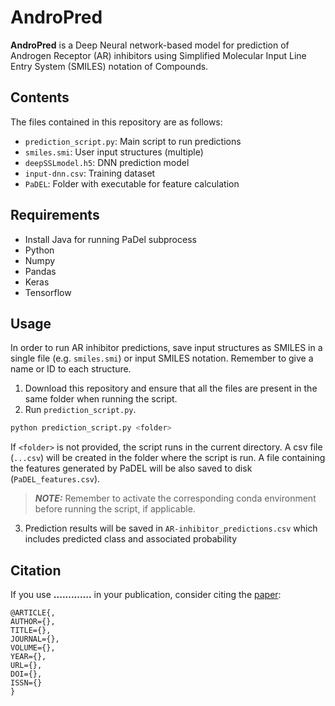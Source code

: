 # AndroPred

**AndroPred** is a Deep Neural network-based model for prediction of Androgen Receptor (AR) inhibitors using 
Simplified Molecular Input Line Entry System (SMILES) notation of Compounds.

## Contents

The files contained in this repository are as follows:
 * ``prediction_script.py``: Main script to run predictions
 * ``smiles.smi``: User input structures (multiple)
 * ``deepSSLmodel.h5``: DNN prediction model
 * ``input-dnn.csv``: Training dataset
 * ``PaDEL``: Folder with executable for feature calculation

## Requirements

* Install Java for running PaDel subprocess
* Python
* Numpy
* Pandas
* Keras
* Tensorflow

## Usage

In order to run AR inhibitor predictions, save input structures as SMILES in a single 
file (e.g. ``smiles.smi``) or input SMILES notation. Remember to give a name or ID to each structure.
 
1. Download this repository and ensure that all the files are present in the same folder when running the script.
2. Run ``prediction_script.py``. 
  ```bash
  python prediction_script.py <folder>
  ```
   If ``<folder>`` is not provided, the script runs in the current directory.
   A csv file (``...csv``) will be created in the folder where the script is run.
   A file containing the features generated by PaDEL will be also saved to disk (``PaDEL_features.csv``).
  
> **_NOTE:_** Remember to activate the corresponding conda environment before running the script, if applicable.
3. Prediction results will be saved in ``AR-inhibitor_predictions.csv`` which includes predicted class and associated probability

## Citation

If you use **.............** in your publication, consider citing the [paper](https://............):
```
@ARTICLE{,
AUTHOR={},   
TITLE={},      
JOURNAL={},      
VOLUME={},           
YEAR={},     
URL={},       
DOI={},      	
ISSN={}
}
```


